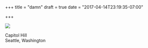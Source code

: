 +++
title = "damn"
draft = true
date = "2017-04-14T23:19:35-07:00"

+++

![](/img/DSCF6926.jpg)

Capitol Hill<br>
Seattle, Washington
